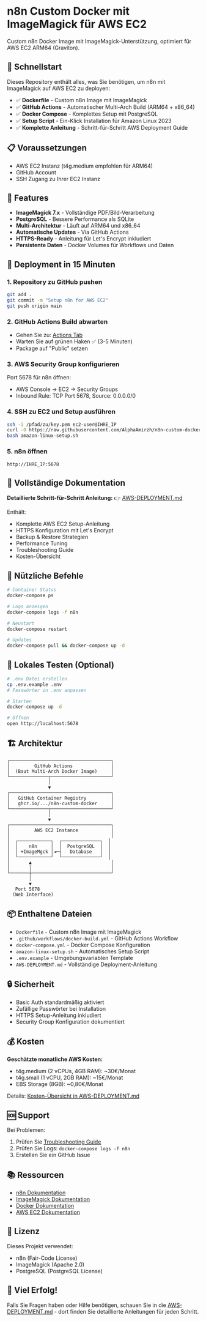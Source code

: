 # n8n Custom Docker mit ImageMagick für AWS EC2

Custom n8n Docker Image mit ImageMagick-Unterstützung, optimiert für AWS EC2 ARM64 (Graviton).

## 🚀 Schnellstart

Dieses Repository enthält alles, was Sie benötigen, um n8n mit ImageMagick auf AWS EC2 zu deployen:

- ✅ **Dockerfile** - Custom n8n Image mit ImageMagick
- ✅ **GitHub Actions** - Automatischer Multi-Arch Build (ARM64 + x86_64)
- ✅ **Docker Compose** - Komplettes Setup mit PostgreSQL
- ✅ **Setup Script** - Ein-Klick Installation für Amazon Linux 2023
- ✅ **Komplette Anleitung** - Schritt-für-Schritt AWS Deployment Guide

## 📋 Voraussetzungen

- AWS EC2 Instanz (t4g.medium empfohlen für ARM64)
- GitHub Account
- SSH Zugang zu Ihrer EC2 Instanz

## 🎯 Features

- **ImageMagick 7.x** - Vollständige PDF/Bild-Verarbeitung
- **PostgreSQL** - Bessere Performance als SQLite
- **Multi-Architektur** - Läuft auf ARM64 und x86_64
- **Automatische Updates** - Via GitHub Actions
- **HTTPS-Ready** - Anleitung für Let's Encrypt inkludiert
- **Persistente Daten** - Docker Volumes für Workflows und Daten

## 🏃 Deployment in 15 Minuten

### 1. Repository zu GitHub pushen

```bash
git add .
git commit -m "Setup n8n for AWS EC2"
git push origin main
```

### 2. GitHub Actions Build abwarten

- Gehen Sie zu: [Actions Tab](https://github.com/AlphaAmirzh/n8n-custom-docker/actions)
- Warten Sie auf grünen Haken ✅ (3-5 Minuten)
- Package auf "Public" setzen

### 3. AWS Security Group konfigurieren

Port 5678 für n8n öffnen:
- AWS Console → EC2 → Security Groups
- Inbound Rule: TCP Port 5678, Source: 0.0.0.0/0

### 4. SSH zu EC2 und Setup ausführen

```bash
ssh -i /pfad/zu/key.pem ec2-user@IHRE_IP
curl -O https://raw.githubusercontent.com/AlphaAmirzh/n8n-custom-docker/main/amazon-linux-setup.sh
bash amazon-linux-setup.sh
```

### 5. n8n öffnen

```
http://IHRE_IP:5678
```

## 📖 Vollständige Dokumentation

**Detaillierte Schritt-für-Schritt Anleitung:**
👉 [AWS-DEPLOYMENT.md](./AWS-DEPLOYMENT.md)

Enthält:
- Komplette AWS EC2 Setup-Anleitung
- HTTPS Konfiguration mit Let's Encrypt
- Backup & Restore Strategien
- Performance Tuning
- Troubleshooting Guide
- Kosten-Übersicht

## 🔧 Nützliche Befehle

```bash
# Container Status
docker-compose ps

# Logs anzeigen
docker-compose logs -f n8n

# Neustart
docker-compose restart

# Updates
docker-compose pull && docker-compose up -d
```

## 🐳 Lokales Testen (Optional)

```bash
# .env Datei erstellen
cp .env.example .env
# Passwörter in .env anpassen

# Starten
docker-compose up -d

# Öffnen
open http://localhost:5678
```

## 🏗️ Architektur

```
┌─────────────────────────────────────┐
│         GitHub Actions              │
│  (Baut Multi-Arch Docker Image)     │
└──────────────┬──────────────────────┘
               │
               ▼
┌─────────────────────────────────────┐
│   GitHub Container Registry         │
│   ghcr.io/.../n8n-custom-docker     │
└──────────────┬──────────────────────┘
               │
               ▼
┌─────────────────────────────────────┐
│         AWS EC2 Instance            │
│                                     │
│  ┌────────────┐  ┌──────────────┐  │
│  │    n8n     │  │  PostgreSQL  │  │
│  │ +ImageMgck │◄─┤   Database   │  │
│  └────────────┘  └──────────────┘  │
│       ▲                             │
│       │                             │
└───────┼─────────────────────────────┘
        │
        ▼
   Port 5678
  (Web Interface)
```

## 📦 Enthaltene Dateien

- `Dockerfile` - Custom n8n Image mit ImageMagick
- `.github/workflows/docker-build.yml` - GitHub Actions Workflow
- `docker-compose.yml` - Docker Compose Konfiguration
- `amazon-linux-setup.sh` - Automatisches Setup Script
- `.env.example` - Umgebungsvariablen Template
- `AWS-DEPLOYMENT.md` - Vollständige Deployment-Anleitung

## 🔒 Sicherheit

- Basic Auth standardmäßig aktiviert
- Zufällige Passwörter bei Installation
- HTTPS Setup-Anleitung inkludiert
- Security Group Konfiguration dokumentiert

## 💰 Kosten

**Geschätzte monatliche AWS Kosten:**
- t4g.medium (2 vCPUs, 4GB RAM): ~30€/Monat
- t4g.small (1 vCPU, 2GB RAM): ~15€/Monat
- EBS Storage (8GB): ~0,80€/Monat

Details: [Kosten-Übersicht in AWS-DEPLOYMENT.md](./AWS-DEPLOYMENT.md#-kosten-übersicht)

## 🆘 Support

Bei Problemen:
1. Prüfen Sie [Troubleshooting Guide](./AWS-DEPLOYMENT.md#-troubleshooting)
2. Prüfen Sie Logs: `docker-compose logs -f n8n`
3. Erstellen Sie ein GitHub Issue

## 📚 Ressourcen

- [n8n Dokumentation](https://docs.n8n.io)
- [ImageMagick Dokumentation](https://imagemagick.org)
- [Docker Dokumentation](https://docs.docker.com)
- [AWS EC2 Dokumentation](https://docs.aws.amazon.com/ec2)

## 📝 Lizenz

Dieses Projekt verwendet:
- n8n (Fair-Code License)
- ImageMagick (Apache 2.0)
- PostgreSQL (PostgreSQL License)

## 🎉 Viel Erfolg!

Falls Sie Fragen haben oder Hilfe benötigen, schauen Sie in die [AWS-DEPLOYMENT.md](./AWS-DEPLOYMENT.md) - dort finden Sie detaillierte Anleitungen für jeden Schritt.
